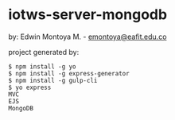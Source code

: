 # iotws-server-mongodb
by: Edwin Montoya M. - emontoya@eafit.edu.co

project generated by:

	$ npm install -g yo
	$ npm install -g express-generator
	$ npm install -g gulp-cli
	$ yo express
	MVC
	EJS
	MongoDB

